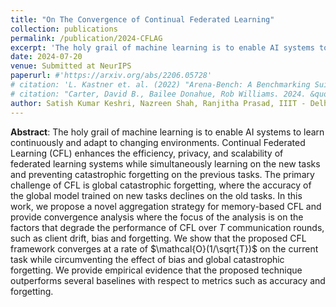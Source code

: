 ```yaml
---
title: "On The Convergence of Continual Federated Learning"
collection: publications
permalink: /publication/2024-CFLAG
excerpt: 'The holy grail of machine learning is to enable AI systems to learn continuously and adapt to changing environments. Continual Federated Learning (CFL) enhances the efficiency, privacy, and scalability of federated learning systems while simultaneously learning on the new tasks and preventing catastrophic forgetting on the previous tasks. The primary challenge of CFL is global catastrophic forgetting, where the accuracy of the global model trained on new tasks declines on the old tasks. In this work, we propose a novel aggregation strategy for memory-based CFL and provide convergence analysis where the focus of the analysis is on the factors that degrade the performance of CFL over $T$ communication rounds, such as client drift, bias and forgetting. We show that the proposed CFL framework converges at a rate of $\mathcal{O}(1/\sqrt{T})$ on the current task while circumventing the effect of bias and global catastrophic forgetting. We provide empirical evidence that the proposed technique outperforms several baselines with respect to metrics such as accuracy and forgetting.'
date: 2024-07-20
venue: Submitted at NeurIPS
paperurl: #'https://arxiv.org/abs/2206.05728'
# citation: 'L. Kastner et. al. (2022) "Arena-Bench: A Benchmarking Suite for Obstacle Avoidance Approaches in Highly Dynamic Environments" Robotics and Automation Letters.'
# citation: "Carter, David B., Bailee Donahue, Rob Williams. 2024. &quot;Border Barriers and Illicit Trade Flows.&quot; <i>International Studies Quarterly</i>. 68(3). doi:10.1093/isq/sqae094"
author: Satish Kumar Keshri, Nazreen Shah, Ranjitha Prasad, IIIT - Delhi
---
```

**Abstract**: The holy grail of machine learning is to enable AI systems to learn continuously and adapt to changing environments. Continual Federated Learning (CFL) enhances the efficiency, privacy, and scalability of federated learning systems while simultaneously learning on the new tasks and preventing catastrophic forgetting on the previous tasks. The primary challenge of CFL is global catastrophic forgetting, where the accuracy of the global model trained on new tasks declines on the old tasks. In this work, we propose a novel aggregation strategy for memory-based CFL and provide convergence analysis where the focus of the analysis is on the factors that degrade the performance of CFL over $T$ communication rounds, such as client drift, bias and forgetting. We show that the proposed CFL framework converges at a rate of $\mathcal{O}(1/\sqrt{T})$ on the current task while circumventing the effect of bias and global catastrophic forgetting. We provide empirical evidence that the proposed technique outperforms several baselines with respect to metrics such as accuracy and forgetting.

<!-- [Download paper here](https://arxiv.org/abs/2206.05728) -->

<!-- Recommended citation: L. Kastner et. al. (2022) "Arena-Bench: A Benchmarking Suite for Obstacle Avoidance Approaches in Highly Dynamic Environments" Robotics and Automation Letters. -->